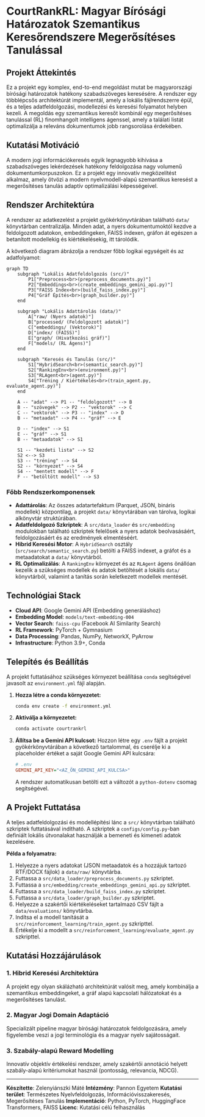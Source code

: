 # CourtRankRL: Magyar Bírósági Határozatok Szemantikus Keresőrendszere Megerősítéses Tanulással

## Projekt Áttekintés

Ez a projekt egy komplex, end-to-end megoldást mutat be magyarországi bírósági határozatok hatékony szabadszöveges keresésére. A rendszer egy többlépcsős architektúrát implementál, amely a lokális fájlrendszerre épül, és a teljes adatfeldolgozási, modellezési és keresési folyamatot helyben kezeli. A megoldás egy szemantikus keresőt kombinál egy megerősítéses tanulással (RL) finomhangolt intelligens ágenssel, amely a találati listát optimalizálja a releváns dokumentumok jobb rangsorolása érdekében.

## Kutatási Motiváció

A modern jogi információkeresés egyik legnagyobb kihívása a szabadszöveges lekérdezések hatékony feldolgozása nagy volumenű dokumentumkorpuszokon. Ez a projekt egy innovatív megközelítést alkalmaz, amely ötvözi a modern nyelvmodell-alapú szemantikus keresést a megerősítéses tanulás adaptív optimalizálási képességeivel.

## Rendszer Architektúra

A rendszer az adatkezelést a projekt gyökérkönyvtárában található `data/` könyvtárban centralizálja. Minden adat, a nyers dokumentumoktól kezdve a feldolgozott adatokon, embeddingeken, FAISS indexen, gráfon át egészen a betanított modellekig és kiértékelésekig, itt tárolódik.

A következő diagram ábrázolja a rendszer főbb logikai egységeit és az adatfolyamot:

```mermaid
graph TD
    subgraph "Lokális Adatfeldolgozás (src/)"
        P1["Preprocess<br>(preprocess_documents.py)"]
        P2["Embeddings<br>(create_embeddings_gemini_api.py)"]
        P3["FAISS Index<br>(build_faiss_index.py)"]
        P4["Gráf Építés<br>(graph_builder.py)"]
    end

    subgraph "Lokális Adattárolás (data/)"
        A["raw/ (Nyers adatok)"]
        B["processed/ (Feldolgozott adatok)"]
        C["embeddings/ (Vektorok)"]
        D["index/ (FAISS)"]
        E["graph/ (Hivatkozási gráf)"]
        F["models/ (RL Ágens)"]
    end

    subgraph "Keresés és Tanulás (src/)"
        S1["HybridSearch<br>(semantic_search.py)"]
        S2["RankingEnv<br>(environment.py)"]
        S3["RLAgent<br>(agent.py)"]
        S4["Tréning / Kiértékelés<br>(train_agent.py, evaluate_agent.py)"]
    end

    A -- "adat" --> P1 -- "feldolgozott" --> B
    B -- "szövegek" --> P2 -- "vektorok" --> C
    C -- "vektorok" --> P3 -- "index" --> D
    B -- "metaadat" --> P4 -- "gráf" --> E

    D -- "index" --> S1
    E -- "gráf" --> S1
    B -- "metaadatok" --> S1

    S1 -- "kezdeti lista" --> S2
    S2 <--> S3
    S3 -- "tréning" --> S4
    S2 -- "környezet" --> S4
    S4 -- "mentett modell" --> F
    F -- "betöltött modell" --> S3
```

### Főbb Rendszerkomponensek

- **Adattárolás**: Az összes adatartefaktum (Parquet, JSON, bináris modellek) központilag, a projekt `data/` könyvtárában van tárolva, logikai alkönyvtár struktúrában.
- **Adatfeldolgozó Szkriptek**: A `src/data_loader` és `src/embedding` modulokban található szkriptek felelősek a nyers adatok beolvasásáért, feldolgozásáért és az eredmények elmentéséért.
- **Hibrid Keresési Motor**: A `HybridSearch` osztály (`src/search/semantic_search.py`) betölti a FAISS indexet, a gráfot és a metaadatokat a `data/` könyvtárból.
- **RL Optimalizálás**: A `RankingEnv` környezet és az `RLAgent` ágens önállóan kezelik a szükséges modellek és adatok betöltését a lokális `data/` könyvtárból, valamint a tanítás során keletkezett modellek mentését.

## Technológiai Stack

- **Cloud API**: Google Gemini API (Embedding generáláshoz)
- **Embedding Model**: `models/text-embedding-004`
- **Vector Search**: `faiss-cpu` (Facebook AI Similarity Search)
- **RL Framework**: PyTorch + Gymnasium
- **Data Processing**: Pandas, NumPy, NetworkX, PyArrow
- **Infrastructure**: Python 3.9+, Conda

## Telepítés és Beállítás

A projekt futtatásához szükséges környezet beállítása `conda` segítségével javasolt az `environment.yml` fájl alapján.

1.  **Hozza létre a conda környezetet:**
    ```bash
    conda env create -f environment.yml
    ```

2.  **Aktiválja a környezetet:**
    ```bash
    conda activate courtrankrl
    ```

3.  **Állítsa be a Gemini API kulcsot:**
    Hozzon létre egy `.env` fájlt a projekt gyökérkönyvtárában a következő tartalommal, és cserélje ki a placeholder értéket a saját Google Gemini API kulcsára:

    ```ini
    # .env
    GEMINI_API_KEY="<AZ_ÖN_GEMINI_API_KULCSA>"
    ```
    A rendszer automatikusan betölti ezt a változót a `python-dotenv` csomag segítségével.

## A Projekt Futtatása

A teljes adatfeldolgozási és modellépítési lánc a `src/` könyvtárban található szkriptek futtatásával indítható. A szkriptek a `configs/config.py`-ban definiált lokális útvonalakat használják a bemeneti és kimeneti adatok kezelésére.

**Példa a folyamatra:**
1.  Helyezze a nyers adatokat (JSON metaadatok és a hozzájuk tartozó RTF/DOCX fájlok) a `data/raw/` könyvtárba.
2.  Futtassa a `src/data_loader/preprocess_documents.py` szkriptet.
3.  Futtassa a `src/embedding/create_embeddings_gemini_api.py` szkriptet.
4.  Futtassa a `src/data_loader/build_faiss_index.py` szkriptet.
5.  Futtassa a `src/data_loader/graph_builder.py` szkriptet.
6.  Helyezze a szakértői kiértékeléseket tartalmazó CSV fájlt a `data/evaluations/` könyvtárba.
7.  Indítsa el a modell tanítását a `src/reinforcement_learning/train_agent.py` szkripttel.
8.  Értékelje ki a modellt a `src/reinforcement_learning/evaluate_agent.py` szkripttel.

## Kutatási Hozzájárulások

### 1. Hibrid Keresési Architektúra
A projekt egy olyan skálázható architektúrát valósít meg, amely kombinálja a szemantikus embeddingeket, a gráf alapú kapcsolati hálózatokat és a megerősítéses tanulást.

### 2. Magyar Jogi Domain Adaptáció
Specializált pipeline magyar bírósági határozatok feldolgozására, amely figyelembe veszi a jogi terminológia és a magyar nyelv sajátosságait.

### 3. Szabály-alapú Reward Modelling
Innovatív objektív értékelési rendszer, amely szakértői annotáció helyett szabály-alapú kritériumokat használ (pontosság, relevancia, NDCG).

---

**Készítette**: Zelenyiánszki Máté
**Intézmény**: Pannon Egyetem
**Kutatási terület**: Természetes Nyelvfeldolgozás, Információvisszakeresés, Megerősítéses Tanulás
**Implementáció**: Python, PyTorch, HuggingFace Transformers, FAISS
**Licenc**: Kutatási célú felhasználás